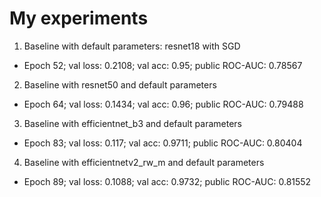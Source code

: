 # My experiments
1. Baseline with default parameters: resnet18 with SGD
    
  * Epoch 52; val loss: 0.2108; val acc: 0.95; public ROC-AUC: 0.78567
2. Baseline with resnet50 and default parameters

  * Epoch 64; val loss: 0.1434; val acc: 0.96; public ROC-AUC: 0.79488
3. Baseline with efficientnet_b3 and default parameters

  * Epoch 83; val loss: 0.117; val acc: 0.9711; public ROC-AUC: 0.80404
4. Baseline with efficientnetv2_rw_m and default parameters

  * Epoch 89; val loss: 0.1088; val acc: 0.9732; public ROC-AUC: 0.81552
